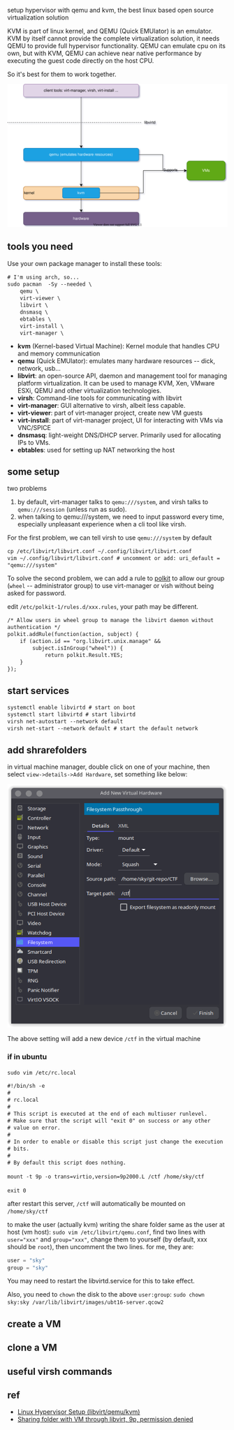 setup hypervisor with qemu and kvm, the best linux based open source virtualization solution

KVM is part of linux kernel, and QEMU (Quick EMUlator) is an emulator. KVM by itself cannot provide the complete virtualization solution, it needs QEMU to provide full hypervisor functionality. QEMU can emulate cpu on its own, but with KVM, QEMU can achieve near native performance by executing the guest code directly on the host CPU.

So it's best for them to work together.

<!--more-->

![architecture](images/architecture.svg)

## tools you need

Use your own package manager to install these tools:

```shell
# I'm using arch, so...
sudo pacman  -Sy --needed \
    qemu \
    virt-viewer \
    libvirt \
    dnsmasq \
    ebtables \
    virt-install \
    virt-manager \
```

* **kvm** (Kernel-based Virtual Machine): Kernel module that handles CPU and memory communication
* **qemu** (Quick EMUlator): emulates many hardware resources -- dick, network, usb...
* **libvirt**: an open-source API, daemon and management tool for managing platform virtualization. It can be used to manage KVM, Xen, VMware ESXi, QEMU and other virtualization technologies.
* **virsh**: Command-line tools for communicating with libvirt
* **virt-manager**: GUI alternative to virsh, albeit less capable.
* **virt-viewer**: part of virt-manager project, create new VM guests
* **virt-install**: part of virt-manager project, UI for interacting with VMs via VNC/SPICE
* **dnsmasq**: light-weight DNS/DHCP server. Primarily used for allocating IPs to VMs.
* **ebtables**: used for setting up NAT networking the host

## some setup

two problems

1. by default, virt-manager talks to `qemu:///system`, and virsh talks to `qemu:///session` (unless run as sudo).
2. when talking to qemu:///system, we need to input password every time, especially unpleasant experience when a cli tool like virsh.

For the first problem, we can tell virsh to use `qemu:///system` by default

```shell
cp /etc/libvirt/libvirt.conf ~/.config/libvirt/libvirt.conf
vim ~/.config/libvirt/libvirt.conf # uncomment or add: uri_default = "qemu:///system"
```

To solve the second problem, we can add a rule to [polkit](https://wiki.archlinux.org/index.php/Polkit) to allow our group (`wheel` -- administrator group) to use virt-manager or vish without being asked for password.

edit `/etc/polkit-1/rules.d/xxx.rules`, your path may be different.

```rules
/* Allow users in wheel group to manage the libvirt daemon without authentication */
polkit.addRule(function(action, subject) {
    if (action.id == "org.libvirt.unix.manage" &&
        subject.isInGroup("wheel")) {
            return polkit.Result.YES;
    }
});
```

## start services

```shell
systemctl enable libvirtd # start on boot
systemctl start libvirtd # start libvirtd
virsh net-autostart --network default
virsh net-start --network default # start the default network
```

## add shrarefolders

in virtual machine manager, double click on one of your machine, then select `view->details->Add Hardware`, set something like below:

![add sharefolder](images/add-sharefolder.png)

The above setting will add a new device `/ctf` in the virtual machine

### if in ubuntu

`sudo vim /etc/rc.local`

```shell
#!/bin/sh -e
#
# rc.local
#
# This script is executed at the end of each multiuser runlevel.
# Make sure that the script will "exit 0" on success or any other
# value on error.
#
# In order to enable or disable this script just change the execution
# bits.
#
# By default this script does nothing.

mount -t 9p -o trans=virtio,version=9p2000.L /ctf /home/sky/ctf

exit 0
```

after restart this server, `/ctf` will automatically be mounted on `/home/sky/ctf`

to make the user (actually kvm) writing the share folder same as the user at host (vm host):
`sudo vim /etc/libvirt/qemu.conf`, find two lines with `user="xxx"` and `group="xxx"`, change them to yourself (by default, xxx should be `root`), then uncomment the two lines. for me, they are:

```c
user = "sky"
group = "sky"
```

You may need to restart the libvirtd.service for this to take effect.

Also, you need to `chown` the disk to the above `user:group`: `sudo chown sky:sky /var/lib/libvirt/images/ubt16-server.qcow2`

## create a VM

## clone a VM

## useful virsh commands

## ref

* [Linux Hypervisor Setup (libvirt/qemu/kvm)](https://octetz.com/docs/2020/2020-05-06-linux-hypervisor-setup/)
* [Sharing folder with VM through libvirt, 9p, permission denied](https://askubuntu.com/questions/548208/sharing-folder-with-vm-through-libvirt-9p-permission-denied)
